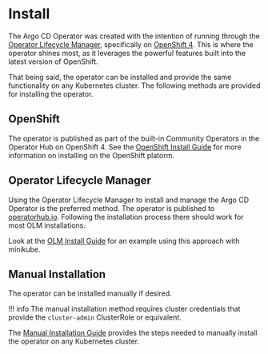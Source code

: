 # Install

The Argo CD Operator was created with the intention of running through the [Operator Lifecycle Manager][olm_home], 
specifically on [OpenShift 4][openshift_home]. This is where the operator shines most, as it leverages the powerful 
features built into the latest version of OpenShift.

That being said, the operator can be installed and provide the same functionality on any Kubernetes cluster. The 
following methods are provided for installing the operator.

## OpenShift

The operator is published as part of the built-in Community Operators in the Operator Hub on OpenShift 4. See the 
[OpenShift Install Guide][install_openshift] for more information on installing on the OpenShift platorm.

## Operator Lifecycle Manager

Using the Operator Lifecycle Manager to install and manage the Argo CD Operator is the preferred method. The operator 
is published to [operatorhub.io][operatorhub_link]. Following the installation process there should work for most OLM 
installations.

Look at the [OLM Install Guide][install_olm] for an example using this approach with minikube. 

## Manual Installation

The operator can be installed manually if desired.

!!! info
    The manual installation method requires cluster credentials that provide the `cluster-admin` ClusterRole or 
    equivalent.

The [Manual Installation Guide][install_manual] provides the steps needed to manually install the operator on any 
Kubernetes cluster.

[install_manual]:./manual.md
[install_olm]:./olm.md
[install_openshift]:./openshift.md
[olm_home]:https://github.com/operator-framework/operator-lifecycle-manager
[openshift_home]:https://try.openshift.com
[operatorhub_link]:https://operatorhub.io/operator/argocd-operator
